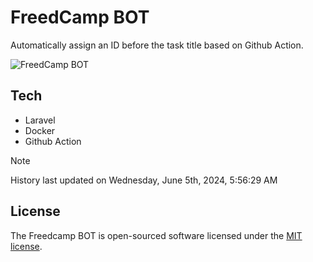 # FreedCamp BOT

Automatically assign an ID before the task title based on Github Action.

![FreedCamp BOT](https://repository-images.githubusercontent.com/737932867/7d34798b-2680-471c-b089-a78a718d3d6a)

## Tech

- Laravel
- Docker
- Github Action

> [!NOTE]  
> History last updated on Wednesday, June 5th, 2024, 5:56:29 AM

## License

The Freedcamp BOT is open-sourced software licensed under the [MIT license](https://opensource.org/licenses/MIT).
